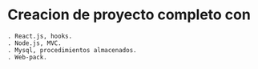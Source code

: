 #  Creacion de proyecto completo con 

~~~
. React.js, hooks.
. Node.js, MVC.
. Mysql, procedimientos almacenados.
. Web-pack.
~~~
